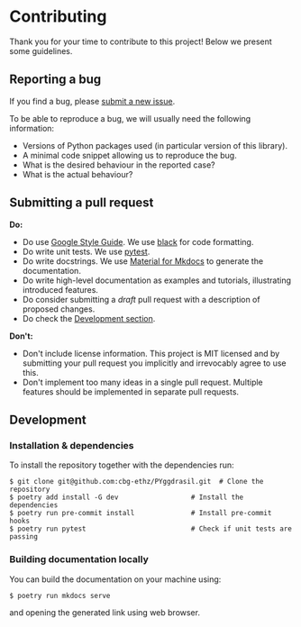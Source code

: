 # Contributing

Thank you for your time to contribute to this project!
Below we present some guidelines.

## Reporting a bug

If you find a bug, please [submit a new issue](https://github.com/cbg-ethz/PYggdrasil/issues).

To be able to reproduce a bug, we will usually need the following information:

  - Versions of Python packages used (in particular version of this library).
  - A minimal code snippet allowing us to reproduce the bug.
  - What is the desired behaviour in the reported case?
  - What is the actual behaviour?


## Submitting a pull request

**Do:**

  - Do use [Google Style Guide](https://google.github.io/styleguide/pyguide.html). We use [black](https://github.com/psf/black) for code formatting.
  - Do write unit tests. We use [pytest](https://docs.pytest.org/).
  - Do write docstrings. We use [Material for Mkdocs](https://squidfunk.github.io/mkdocs-material/) to generate the documentation.
  - Do write high-level documentation as examples and tutorials, illustrating introduced features.
  - Do consider submitting a *draft* pull request with a description of proposed changes.
  - Do check the [Development section](#development).

**Don't:**

  - Don't include license information. This project is MIT licensed and by submitting your pull request you implicitly and irrevocably agree to use this.
  - Don't implement too many ideas in a single pull request. Multiple features should be implemented in separate pull requests.


## Development

### Installation & dependencies
To install the repository together with the dependencies run:
```
$ git clone git@github.com:cbg-ethz/PYggdrasil.git  # Clone the repository
$ poetry add install -G dev                  # Install the dependencies
$ poetry run pre-commit install              # Install pre-commit hooks
$ poetry run pytest                          # Check if unit tests are passing
```

### Building documentation locally
You can build the documentation on your machine using:
```
$ poetry run mkdocs serve
```
and opening the generated link using web browser.

